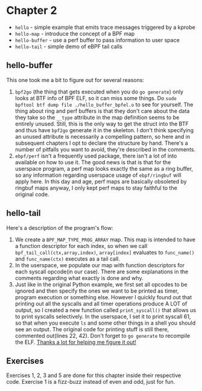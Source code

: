 # Chapter 2

* `hello` - simple example that emits trace messages triggered by a kprobe
* `hello-map` - introduce the concept of a BPF map
* `hello-buffer` - use a perf buffer to pass information to user space
* `hello-tail` - simple demo of eBPF tail calls

## hello-buffer
This one took me a bit to figure out for several reasons:
1. `bpf2go` (the thing that gets executed when you do `go generate`) only looks at BTF info of BPF ELF, so it can miss some things. Do `sudo bpftool btf dump file ./hello_buffer_bpfel.o` to see for yourself. The thing about ring and perf buffers is that they don't care about the data they take so the `__type` attribute in the map definition seems to be entirely unused. Still, this is the only way to get the struct into the BTF and thus have `bpf2go` generate it in the skeleton. I don't think specifying an unused attribute is necessarily a compelling pattern, so here and in subsequent chapters I opt to declare the structure by hand. There's a number of pitfalls you want to avoid, they're described in the comments.
2. `ebpf/perf` isn't a frequently used package, there isn't a lot of into available on how to use it. The good news is that is that for the userspace program, a perf map looks exactly the same as a ring buffer, so any information regarding userspace usage of `ebpf/ringbuf` will apply here. In this day and age, perf maps are basically obsoleted by ringbuf maps anyway, I only kept perf maps to stay faithful to the original code.

## hello-tail
Here's a description of the program's flow:
1. We create a `BPF_MAP_TYPE_PROG_ARRAY` map. This map is intended to have a function descriptor for each index, so when we call `bpf_tail_call(ctx,array,index)`, `array[index]` evaluates to `func_name()` and `func_name(ctx)` executes as a tail call.
2. In the userspace, we populate our map with function descriptors for each syscall opcode(in our case). There are some explanations in the comments regarding what exactly is done and why.
4. Just like in the original Python example, we first set all opcodes to be ignored and then specify the ones we want to be printed as timer, program execution or something else. However I quickly found out that printing out all the syscalls and all timer operations produce A LOT of output, so I created a new function called `print_syscall()` that allows us to print syscalls selectively. In the userspace, I set it to print syscall 61, so that when you execute `ls` and some other things in a shell you should see an output. The original code for printing stuff is still there, commented out(lines 22, 42). Don't forget to `go generate` to recompile the ELF. 
[Thanks a lot for helping me figure it out!](https://stackoverflow.com/questions/70886166/bpf-tail-call-not-called)

## Exercises
Exercises 1, 2, 3 and 5 are done for this chapter inside their respective code. Exercise 1 is a fizz-buzz instead of even and odd, just for fun.

